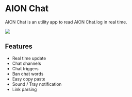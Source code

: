 # AION Chat

AION Chat is an utility app to read AION Chat.log in real time.

![](https://i.imgur.com/tyhB0rJ.png)

## Features ##

* Real time update
* Chat channels
* Chat triggers
* Ban chat words
* Easy copy paste
* Sound / Tray notification
* Link parsing
